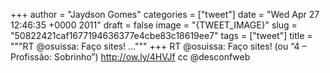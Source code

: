 
+++
author = "Jaydson Gomes"
categories = ["tweet"]
date = "Wed Apr 27 12:46:35 +0000 2011"
draft = false
image = "{TWEET_IMAGE}"
slug = "50822421caf1677194636377e4cbe83c18619ee7"
tags = ["tweet"]
title = """RT @osuissa: Faço sites! ..."""
+++
RT @osuissa: Faço sites! (ou “4 – Profissão: Sobrinho”) http://ow.ly/4HVJf cc @desconfweb
